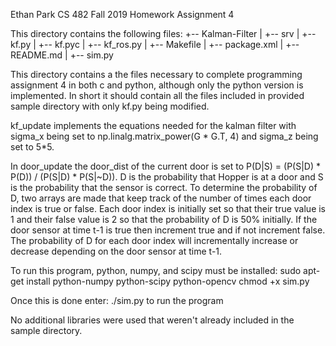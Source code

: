 Ethan Park
CS 482
Fall 2019
Homework Assignment 4

This directory contains the following files:
+--	Kalman-Filter
|	+--	srv
|	+--	kf.py
|	+--	kf.pyc
|	+--	kf_ros.py
|	+--	Makefile
|	+--	package.xml
|	+--	README.md
|	+--	sim.py

This directory contains a the files necessary to complete programming assignment 4 in both c and python, although only the python version is implemented. In short it should contain all the files included in provided sample directory with only kf.py being modified.

kf_update implements the equations needed for the kalman filter with sigma_x being set to np.linalg.matrix_power(G * G.T, 4) and sigma_z being set to 5*5.

In door_update the door_dist of the current door is set to P(D|S) = (P(S|D) * P(D)) / (P(S|D) * P(S|~D)). D is the probability that Hopper is at a door and S is the probability that the sensor is correct. To determine the probability of D, two arrays are made that keep track of the number of times each door index is true or false. Each door index is initially set so that their true value is 1 and their false value is 2 so that the probability of D is 50% initially. If the door sensor at time t-1 is true then increment true and if not increment false. The probability of D for each door index will incrementally increase or decrease depending on the door sensor at time t-1.

To run this program, python, numpy, and scipy must be installed:
sudo apt-get install python-numpy python-scipy python-opencv
chmod +x sim.py

Once this is done enter:
./sim.py
to run the program

No additional libraries were used that weren't already included in the sample directory.

